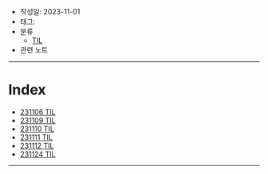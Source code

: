 - 작성일: 2023-11-01
- 태그: 
- 분류
    - [TIL](../TIL.md)
- 관련 노트

---

# Index

- [231106 TIL](231106%20TIL.md)
- [231109 TIL](231109%20TIL.md)
- [231110 TIL](231110%20TIL.md)
- [231111 TIL](231111%20TIL.md)
- [231112 TIL](231112%20TIL.md)
- [231124 TIL](231124%20TIL.md)

---
